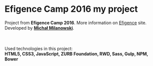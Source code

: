 # Efigence Camp 2016 my project
Project from <strong>Efigence Camp 2016</strong>. More information on <a href="http://camp.efigence.com/">Efigence</a> site. Developed by <strong><a href="https://pl.linkedin.com/in/michalmilanowski">Michał Milanowski</a></strong>.<br>
<p style="margin-top: 50px;">Used technologies in this project:<br>
<strong>HTML5, CSS3, JavaScript, ZURB Foundation, RWD, Sass, Gulp, NPM, Bower</strong></p>
